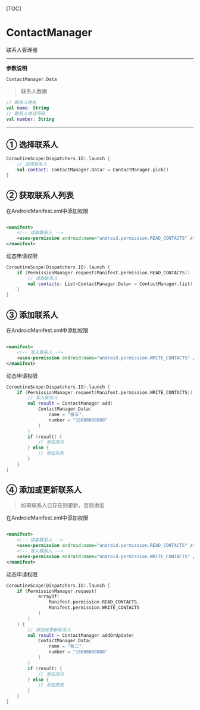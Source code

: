 [TOC]

# ContactManager

联系人管理器

---

**参数说明**

`ContactManager.Data`

> 联系人数据

```kotlin
// 联系人姓名
val name: String
// 联系人电话号码
val number: String
```

---

## ① 选择联系人

```kotlin
CoroutineScope(Dispatchers.IO).launch {
    // 选择联系人
    val contact: ContactManager.Data? = ContactManager.pick()
}
```

## ② 获取联系人列表

在AndroidManifest.xml中添加权限

```xml

<manifest>
    <!-- 读取联系人 -->
    <uses-permission android:name="android.permission.READ_CONTACTS" />
</manifest>
```

动态申请权限

```kotlin
CoroutineScope(Dispatchers.IO).launch {
    if (PermissionManager.request(Manifest.permission.READ_CONTACTS)) {
        // 读取联系人
        val contacts: List<ContactManager.Data> = ContactManager.list()
    }
}
```

## ③ 添加联系人

在AndroidManifest.xml中添加权限

```xml

<manifest>
    <!-- 写入联系人 -->
    <uses-permission android:name="android.permission.WRITE_CONTACTS" />
</manifest>
```

动态申请权限

```kotlin
CoroutineScope(Dispatchers.IO).launch {
    if (PermissionManager.request(Manifest.permission.WRITE_CONTACTS)) {
        // 写入联系人
        val result = ContactManager.add(
            ContactManager.Data(
                name = "张三",
                number = "18888888888"
            )
        )
        if (result) {
            // 添加成功
        } else {
            // 添加失败
        }
    }
}
```

## ④ 添加或更新联系人

> 如果联系人已存在则更新，否则添加

在AndroidManifest.xml中添加权限

```xml

<manifest>
    <!-- 读取联系人 -->
    <uses-permission android:name="android.permission.READ_CONTACTS" />
    <!-- 写入联系人 -->
    <uses-permission android:name="android.permission.WRITE_CONTACTS" />
</manifest>
```

动态申请权限

```kotlin
CoroutineScope(Dispatchers.IO).launch {
    if (PermissionManager.request(
            arrayOf(
                Manifest.permission.READ_CONTACTS,
                Manifest.permission.WRITE_CONTACTS
            )
        )
    ) {
        // 添加或更新联系人
        val result = ContactManager.addOrUpdate(
            ContactManager.Data(
                name = "张三",
                number = "18888888888"
            )
        )
        if (result) {
            // 添加成功
        } else {
            // 添加失败
        }
    }
}
```
           